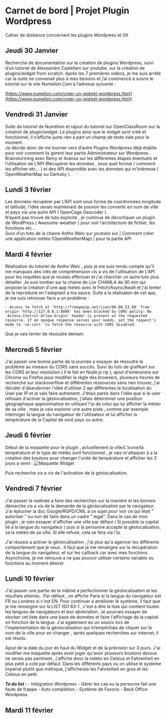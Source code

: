 ﻿# Carnet de bord | Projet Plugin Wordpress

Cahier de doléance concernant les plugins Wordpress et Git


## Jeudi 30 Janvier

Recherche de documentation sur la création de plugins Wordpress, suivi d’un tutoriel de Alessandro Castellani sur youtube, sur la création de plugins/widget from scratch. Après les 7 premières vidéos, je me suis arrêté car la suite ne convenait plus à mes besoins et j’ai commencé à suivre le tutoriel sur le site Numelion.Com à l’adresse suivante :

[https://www.numelion.com/creer-un-widget-wordpress.html](https://www.numelion.com/creer-un-widget-wordpress.html)

## Vendredi 31 Janvier

Suite du tutoriel de Numélion et rajout du tutoriel sur OpenClassRoom sur la création de plugin/widget. Le plugins ainsi que le widget sont créé et fonctionnel, il n’affiche juste rien a part un champ de texte vide pour le moment .  
Je décide donc de me tourner vers d’autre Plugins Wordpress déjà établie pour voir comment ils gèrent leur partie Administrateur sur Wordpress .  
Brainstorming avec Remy et Aranxa sur les différentes étapes éventuels et l’utilisation de L’API (Récupérer les données , sous quel format / comment les afficher etc… ) et des API disponible avec les données qui m’intéresse ( OpenWeatherMap ou Darksky ).

## Lundi 3 février 

Les données récupérer par L’API sont sous forme de coordonnées longitude et latitude, l’idée serais maintenant de pouvoir les convertir en nom de ville et pays via une autre API ( OpenCage Geocoder ).  
N’ayant pas trouvé de tuto explicite , je continue de décortiquer un plugin de WordPress ( Awesome-weather ) pour voir l’architecture de fichier, les fonctions etc…  
Suivi d’un tuto de la chaine Antho Welc sur youtube sur | Comment créer une application météo (OpenWeatherMap) | pour la partie API



## Mardi 4 février

Réalisation du tutoriel de Antho Welc , puis je me suis rendu compte qu'il me manquais des clés de compréhension vis a vis de l'utilisation de L'API pour les requêtes que je voulais effectuer et j'ai chercher un autre tuto plus détailler. Je suis tomber sur la chaine de  Lior CHAMLA de 30 min qui propose la création d'une app meteo avec le Fetch/Async/Await et j'ai tenter de la reproduire en l'adaptant a ma sauce. Suite a la réalisaton de cet app, je me suis retrouver face a un problême :

	- Access to fetch at 'http://freegeoip.net/json/90.80.53.89' from origin 'http://127.0.0.1:8080' has been blocked by CORS policy: No 'Access-Control-Allow-Origin' header is present on the requested resource. If an opaque response serves your needs, set the request's mode to 'no-cors' to fetch the resource with CORS disabled.

Que je vais tenter de résoudre demain.

## Mercredi 5 février

J'ai passer une bonne partie de la journée a essayer de résoudre le problème au niveaux du CORS sans succès. Suivi du tuto de grafikart sur les CORS et leur résolution ( Il le fait en Node.js rip ), ajout d'extensions sur Chrome ou Firefox pour modifier la règle des browsers, plusieurs heures de recherche sur stackoverflow et différentes ressources sans rien trouver, j'ai décider d'abandonner l'idée d'utiliser 2 api différentes la localisation du User par IP et je vais faire autrement.
J'étais partis dans l'idée que si le user refusais d'activer la géolocalisation, j'allais déterminer une position géographique approximative en utilisant l'ip de celui qui lui afficher la météo de sa ville , mais je vais explorer une autre piste , comme par exemple interroger la langue du navigateur de l'utilisateur et lui afficher la température de la Capital de sont pays ou autre.

## Jeudi 6 février

Début de la maquette pour le plugin , actuellement la ville/L'icone/la température et le type de météo sont fonctionnel , je vais m'attaquer à a la création des boutons pour changer l'unité de température et afficher les 3 jours a venir .
![Maquette Widget](https://i.imgur.com/8sK2LFC.png)

Puis recherche vis a vis de l'activation de la géolocalisation.

## Vendredi 7 février

J'ai passer la matinée a faire des recherches sur la manière et les bonnes démarche vis a vis de la demande de la géolocalisation par le navigateur. J'ai éplucher la doc Google/RGPD/CNIL a ce sujet pour voir ce qui était " autoriser " ou non de faire dans un cadre " légal".
Dans le cas de mon plugin , je vais essayer d'afficher une ville par défaut ( Si possible la capital lié a la langue du navigateur ) puis si la personne accepte la géolocalisation, sa la météo de sa ville. Si elle refuse, cela se fera via l'ip.

J'ai réussis a activer la géolocalisation , j'ai plus qu'a agencer les différents comportement que je veux . Il faut que je me renseigne sur la récupération de la langue du navigateur, et sur les callback car avec mes fonctions Asynchrone, je me retrouve a ne pas pouvoir utiliser certaine variable ou fonctions au moment désirer.

## Lundi 10 février

J'ai passer une partie de la mâtiné a perfectionner la géolocalisation et les résultats attendu . Par défaut , on affiche Paris si la langue du navigateur est FR ou Londres si c'est EN. 
Pour continuer a améliorer le système, il faut que je me renseigne sur la LIST ISO 63-1 , c'est a dire la liste qui contient toutes les langues de navigateurs et leur abréviation. Je pourrais essayer de stocker cet liste dans une base de données et faire l'affichage de la capital en fonction de la langue.
J'ai également eu un soucis lors de l'implémentation de la géolocalisation qui m’empêchais de cliquer sur le nom de la ville pour en changer , après quelques recherches sur internet, il est résolu.

Ajout de la date du jour en haut du Widget et de la prévision sur 3 jours. J'ai modifier ma maquette après avoir juger qu'avoir plusieurs boutons dessus ne serais pas pertinent , j'affiche donc la météo en Celsius et Fahrenheit en plus petit a coté par défaut. Dans les différents pays ou on utilise le système impérial plutôt que métrique, j'afficherais les Fahrenheit en gros et les Celsius en petit.

***To do list :***
	- Intégration Wordpress
	- Gérer les cas ou la personne fait une faute de frappe
	- Auto complétion
	- Système de Favoris
	- Back Office Wordpress

## Mardi 11 février



